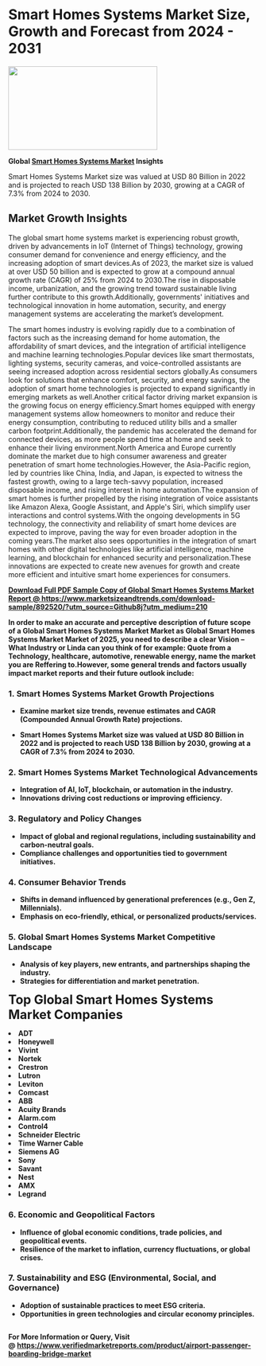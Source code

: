 <H1>Smart Homes Systems Market Size, Growth and Forecast from 2024 - 2031</H1><img class="aligncenter size-medium wp-image-584254" src="https://thirdeyenews.in/wp-content/uploads/2024/09/Global-Market-Research-300x168.jpeg" alt="" width="300" height="168" /><p><strong>Global&nbsp;<a href="https://www.marketsizeandtrends.com/download-sample/892520/?utm_source=Github8j?utm_medium=210">Smart Homes Systems Market</a> Insights</strong></p><p>Smart Homes Systems Market size was valued at USD 80 Billion in 2022 and is projected to reach USD 138 Billion by 2030, growing at a CAGR of 7.3% from 2024 to 2030.</p><p><h2>Market Growth Insights</h2> <p>The global smart home systems market is experiencing robust growth, driven by advancements in IoT (Internet of Things) technology, growing consumer demand for convenience and energy efficiency, and the increasing adoption of smart devices.As of 2023, the market size is valued at over USD 50 billion and is expected to grow at a compound annual growth rate (CAGR) of 25% from 2024 to 2030.The rise in disposable income, urbanization, and the growing trend toward sustainable living further contribute to this growth.Additionally, governments' initiatives and technological innovation in home automation, security, and energy management systems are accelerating the market’s development.</p> <p><strong><a href="#"></a></strong></p> <p>The smart homes industry is evolving rapidly due to a combination of factors such as the increasing demand for home automation, the affordability of smart devices, and the integration of artificial intelligence and machine learning technologies.Popular devices like smart thermostats, lighting systems, security cameras, and voice-controlled assistants are seeing increased adoption across residential sectors globally.As consumers look for solutions that enhance comfort, security, and energy savings, the adoption of smart home technologies is projected to expand significantly in emerging markets as well.Another critical factor driving market expansion is the growing focus on energy efficiency.Smart homes equipped with energy management systems allow homeowners to monitor and reduce their energy consumption, contributing to reduced utility bills and a smaller carbon footprint.Additionally, the pandemic has accelerated the demand for connected devices, as more people spend time at home and seek to enhance their living environment.North America and Europe currently dominate the market due to high consumer awareness and greater penetration of smart home technologies.However, the Asia-Pacific region, led by countries like China, India, and Japan, is expected to witness the fastest growth, owing to a large tech-savvy population, increased disposable income, and rising interest in home automation.The expansion of smart homes is further propelled by the rising integration of voice assistants like Amazon Alexa, Google Assistant, and Apple's Siri, which simplify user interactions and control systems.With the ongoing developments in 5G technology, the connectivity and reliability of smart home devices are expected to improve, paving the way for even broader adoption in the coming years.The market also sees opportunities in the integration of smart homes with other digital technologies like artificial intelligence, machine learning, and blockchain for enhanced security and personalization.These innovations are expected to create new avenues for growth and create more efficient and intuitive smart home experiences for consumers.</p> <p><strong><a href="#"></p><p><span class=""><strong>Download Full PDF Sample Copy of Global Smart Homes Systems Market Report</strong> @ <a href="https://www.marketsizeandtrends.com/download-sample/892520/?utm_source=Github8j?utm_medium=210" target="_blank">https://www.marketsizeandtrends.com/download-sample/892520/?utm_source=Github8j?utm_medium=210</a></span></p><p>In order to make an accurate and perceptive description of future scope of a Global&nbsp;Smart Homes Systems Market Market as Global&nbsp;Smart Homes Systems Market Market of 2025, you need to describe a clear Vision &ndash; What Industry or Linda can you think of for example: Quote from a Technology, healthcare, automotive, renewable energy, name the market you are Reffering to.However, some general trends and factors usually impact market reports and their future outlook include:</p><h3>1.&nbsp;<strong>Smart Homes Systems Market Growth Projections</strong></h3><ul><li>Examine market size trends, revenue estimates and CAGR (Compounded Annual Growth Rate) projections.</li><li><p>Smart Homes Systems Market size was valued at USD 80 Billion in 2022 and is projected to reach USD 138 Billion by 2030, growing at a CAGR of 7.3% from 2024 to 2030.</p></li></ul><h3>2.&nbsp;<strong>Smart Homes Systems Market Technological Advancements</strong></h3><ul><li>Integration of AI, IoT, blockchain, or automation in the industry.</li><li>Innovations driving cost reductions or improving efficiency.</li></ul><h3>3.&nbsp;<strong>Regulatory and Policy Changes</strong></h3><ul><li>Impact of global and regional regulations, including sustainability and carbon-neutral goals.</li><li>Compliance challenges and opportunities tied to government initiatives.</li></ul><h3>4.&nbsp;<strong>Consumer Behavior Trends</strong></h3><ul><li>Shifts in demand influenced by generational preferences (e.g., Gen Z, Millennials).</li><li>Emphasis on eco-friendly, ethical, or personalized products/services.</li></ul><h3>5.&nbsp;<strong>Global Smart Homes Systems Market Competitive Landscape</strong></h3><ul><li>Analysis of key players, new entrants, and partnerships shaping the industry.</li><li>Strategies for differentiation and market penetration.</li></ul><p data-pm-slice="1 1 []"><span style="color: inherit; font-family: inherit; font-size: 25px;">Top Global Smart Homes Systems Market Companies</span></p><div class="" data-test-id=""><p><li>ADT</li><li> Honeywell</li><li> Vivint</li><li> Nortek</li><li> Crestron</li><li> Lutron</li><li> Leviton</li><li> Comcast</li><li> ABB</li><li> Acuity Brands</li><li> Alarm.com</li><li> Control4</li><li> Schneider Electric</li><li> Time Warner Cable</li><li> Siemens AG</li><li> Sony</li><li> Savant</li><li> Nest</li><li> AMX</li><li> Legrand</li></p></div><h3>6.&nbsp;<strong>Economic and Geopolitical Factors</strong></h3><ul><li>Influence of global economic conditions, trade policies, and geopolitical events.</li><li>Resilience of the market to inflation, currency fluctuations, or global crises.</li></ul><h3>7.&nbsp;<strong>Sustainability and ESG (Environmental, Social, and Governance)</strong></h3><ul><li>Adoption of sustainable practices to meet ESG criteria.</li><li>Opportunities in green technologies and circular economy principles.</li></ul><h2><strong style="font-size: 14px;">For More Information or Query, Visit @&nbsp;</strong><a style="background-color: #ffffff; font-size: 14px;" href="https://www.marketsizeandtrends.com/report/smart-homes-systems-market-/" target="_blank">https://www.verifiedmarketreports.com/product/airport-passenger-boarding-bridge-market</a></h2>